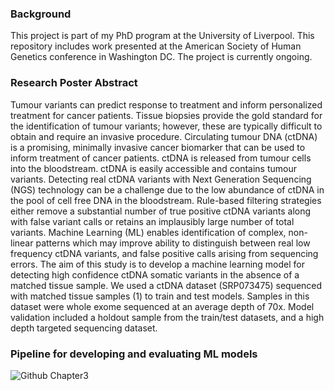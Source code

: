 
### Background
This project is part of my PhD program at the University of Liverpool. This repository includes work presented at the American Society of Human Genetics conference in Washington DC. The project is currently ongoing. 

### Research Poster Abstract
Tumour variants can predict response to treatment and inform personalized treatment for cancer patients. Tissue biopsies provide the gold standard for the identification of tumour variants; however, these are typically difficult to obtain and require an invasive procedure. Circulating tumour DNA (ctDNA) is a promising, minimally invasive cancer biomarker that can be used to inform treatment of cancer patients. ctDNA is released from tumour cells into the bloodstream. ctDNA is easily accessible and contains tumour variants. Detecting real ctDNA variants with Next Generation Sequencing (NGS) technology can be a challenge due to the low abundance of ctDNA in the pool of cell free DNA in the bloodstream. Rule-based filtering strategies either remove a substantial number of true positive ctDNA variants along with false variant calls or retains an implausibly large number of total variants. Machine Learning (ML) enables identification of complex, non-linear patterns which may improve ability to distinguish between real low frequency ctDNA variants, and false positive calls arising from sequencing errors. The aim of this study is to develop a machine learning model for detecting high confidence ctDNA somatic variants in the absence of a matched tissue sample. We used a ctDNA dataset (SRP073475) sequenced with matched tissue samples (1) to train and test models. Samples in this dataset were whole exome sequenced at an average depth of 70x. Model validation included a holdout sample from the train/test datasets, and a high depth targeted sequencing dataset. 

### Pipeline for developing and evaluating ML models 
![Github Chapter3](https://github.com/rugare-m/Predicting-High-Confidence-ctDNA-Somatic-Variants-with-an-Ensemble-Machine-Learning-Model/assets/88198662/86b5e0dd-960c-4145-a43f-30ea025a8eaa)


